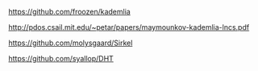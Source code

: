 https://github.com/froozen/kademlia

http://pdos.csail.mit.edu/~petar/papers/maymounkov-kademlia-lncs.pdf

https://github.com/molysgaard/Sirkel

https://github.com/syallop/DHT